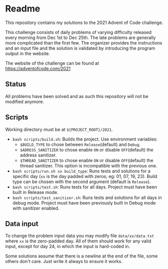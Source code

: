 # Readme

This repository contains my solutions to the 2021 Advent of Code challenge.

This challenge consists of daily problems of varying difficulty released every morning from Dec 1st to Dec 25th. The late problems are generally more complicated than the first few. The organizer provides the instructions and an input file and the solution is validated by introducing the program output in the website.

The website of the challenge can be found at https://adventofcode.com/2021

## Status

All problems have been solved and as such this repository will not be modified anymore.

## Scripts
Working directory must be at `${PROJECT_ROOT}/2021`.
- `bash scripts/build.sh`:  Builds the project. Use environment variables:
  - `$BUILD_TYPE` to chose between `Release`(default) and `Debug`.
  - `$ADRESS_SANITIZER` to chose enable `ON` or disable `OFF`(default) the address sanitizer.
  - `$THREAD_SANITIZER` to chose enable `ON` or disable `OFF`(default) the thread sanitizer. This option is incompatible with the previous one.
- `bash scripts/run.sh xx build_type`: Runs tests and solutions for a specific day (`xx` is the day padded with zeros; eg: 01, 07, 19, 23). Build type can be chosen with the second argument (default is `Release`).
- `bash scripts/test.sh`:   Runs tests for all days. Project must have been built in Release mode.
- `bash scripts/test_sanitizer.sh`:   Runs tests and solutions for all days in debug mode. Project must have been previously built in Debug mode with sanitizer enabled.

## Data input
To change the problem input data you may modify file `data/xx/data.txt` where `xx` is the zero-padded day. All of them should work for any valid input, except for day 24, in which the input is hard-coded in.

Some solutions assume that there is a newline at the end of the file, some others don't care.
Just write it always to ensure it works.
